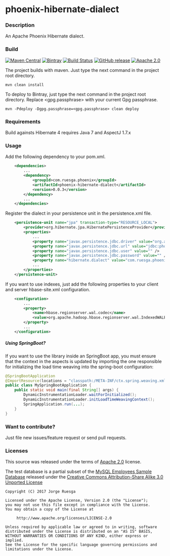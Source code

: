 phoenix-hibernate-dialect
=========================

### Description

An Apache Phoenix Hibernate dialect.

### Build


[![Maven Central](https://maven-badges.herokuapp.com/maven-central/com.ruesga.phoenix/phoenix-hibernate-dialect/badge.svg?style=flat)](http://search.maven.org/#search%7Cga%7C1%7Cg%3A%22com.ruesga.phoenix%22%20AND%20a%3A%22phoenix-hibernate-dialect%22) [![Bintray](https://img.shields.io/bintray/v/jruesga/maven/phoenix-hibernate-dialect.svg?maxAge=2592000)](https://bintray.com/jruesga/maven/phoenix-hibernate-dialect/_latestVersion) [![Build Status](https://travis-ci.org/jruesga/phoenix-hibernate-dialect.svg?branch=master)](https://travis-ci.org/jruesga/phoenix-hibernate-dialect/branches) [![GitHub release](https://img.shields.io/github/release/jruesga/phoenix-hibernate-dialect.svg)](https://github.com/jruesga/phoenix-hibernate-dialect/releases/latest) [![Apache 2.0](https://img.shields.io/github/license/jruesga/phoenix-hibernate-dialect.svg)](http://www.apache.org/licenses/LICENSE-2.0)

The project builds with maven. Just type the next command in the project root directory.

    mvn clean install

To deploy to Bintray, just type the next command in the project root directory. Replace <gpg.passphrase>
with your current Gpg passphrase.

    mvn -Pdeploy -Dgpg.passphrase=<gpg.passphrase> clean deploy


### Requirements

Build againsts Hibernate 4 requires Java 7 and AspectJ 1.7.x


### Usage

Add the following dependency to your pom.xml.

```xml
    <dependencies>
        ...
        <dependency>
            <groupId>com.ruesga.phoenix</groupId>
            <artifactId>phoenix-hibernate-dialect</artifactId>
            <version>0.0.3</version>
        </dependency>
        ...
    </dependencies>
```

Register the dialect in your persistence unit in the persistence.xml file.

```xml
    <persistence-unit name="jpa" transaction-type="RESOURCE_LOCAL">
        <provider>org.hibernate.jpa.HibernatePersistenceProvider</provider>
        <properties>
            ...
            <property name="javax.persistence.jdbc.driver" value="org.apache.phoenix.jdbc.PhoenixDriver" />
            <property name="javax.persistence.jdbc.url" value="jdbc:phoenix:<server:ip>:<path>" />
            <property name="javax.persistence.jdbc.user" value="" />
            <property name="javax.persistence.jdbc.password" value="" />
            <property name="hibernate.dialect" value="com.ruesga.phoenix.dialect.PhoenixDialect" />
            ...
        </properties>
    </persistence-unit>
```

If you want to use indexes, just add the following properties to your client and server
hbase-site.xml configuration.

```xml
    <configuration>
        ...
        <property>
            <name>hbase.regionserver.wal.codec</name>
            <value>org.apache.hadoop.hbase.regionserver.wal.IndexedWALEditCodec</value>
        </property>
        ...
    </configuration>
```

##### Using SpringBoot?

If you want to use the library inside an SpringBoot app, you must ensure that the context in the
aspects is updated by importing the one responsible for initializing the load time weaving into
the spring-boot configuration:

```java
@SpringBootApplication
@ImportResource(locations = "classpath:/META-INF/ctx.spring.weaving.xml")
public class MySpringBootApplication {
    public static void main(final String[] args) {
        DynamicInstrumentationLoader.waitForInitialized();
        DynamicInstrumentationLoader.initLoadTimeWeavingContext();
        SpringApplication.run(...);
    }
}
```

### Want to contribute?

Just file new issues/feature request or send pull requests.

### Licenses

This source was released under the terms of [Apache 2.0](http://www.apache.org/licenses/LICENSE-2.0.html) license.

The test database is a partial subset of the [MySQL Employees Sample Database](https://dev.mysql.com/doc/employee/en/)
released under the [Creative Commons Attribution-Share Alike 3.0 Unported License](http://creativecommons.org/licenses/by-sa/3.0/)


```
Copyright (C) 2017 Jorge Ruesga

Licensed under the Apache License, Version 2.0 (the "License");
you may not use this file except in compliance with the License.
You may obtain a copy of the License at

     http://www.apache.org/licenses/LICENSE-2.0

Unless required by applicable law or agreed to in writing, software
distributed under the License is distributed on an "AS IS" BASIS,
WITHOUT WARRANTIES OR CONDITIONS OF ANY KIND, either express or implied.
See the License for the specific language governing permissions and
limitations under the License.
```
